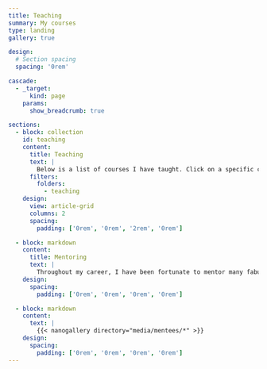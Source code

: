 ```yaml
---
title: Teaching
summary: My courses
type: landing
gallery: true

design:
  # Section spacing
  spacing: '0rem'

cascade:
  - _target:
      kind: page
    params:
      show_breadcrumb: true

sections:
  - block: collection
    id: teaching
    content:
      title: Teaching
      text: |
        Below is a list of courses I have taught. Click on a specific course to see more information.
      filters:
        folders:
          - teaching
    design:
      view: article-grid
      columns: 2
      spacing:
        padding: ['0rem', '0rem', '2rem', '0rem']

  - block: markdown
    content:
      title: Mentoring
      text: |
        Throughout my career, I have been fortunate to mentor many fabulous undergraduate student research assistants. Here are some of them presenting their work at various conferences.
    design:
      spacing:
        padding: ['0rem', '0rem', '0rem', '0rem']

  - block: markdown
    content:
      text: |
        {{< nanogallery directory="media/mentees/*" >}}
    design:
      spacing:
        padding: ['0rem', '0rem', '0rem', '0rem']
---
```

